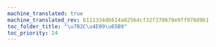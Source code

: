 ```yaml
---
machine_translated: true
machine_translated_rev: b111334d6614a02564cf32f379679e9ff970d9b1
toc_folder_title: "\u7B2C\u4E09\u65B9"
toc_priority: 24
---
```



